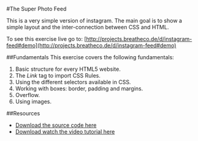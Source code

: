 #The Super Photo Feed

This is a very simple version of instagram. The main goal is to show a simple layout and the inter-connection between CSS and HTML.

To see this exercise live go to: [http://projects.breatheco.de/d/instagram-feed#demo](http://projects.breatheco.de/d/instagram-feed#demo)

##Fundamentals
This exercise covers the following fundamentals:
1. Basic structure for every HTML5 website.
2. The *Link* tag to import CSS Rules.
3. Using the different selectors available in CSS.
4. Working with boxes: border, padding and margins.
5. Overflow.
6. Using images.

##Resources
- [Download the source code here](http://projects.breatheco.de/d/instagram-feed#source)
- [Download watch the video tutorial here](http://projects.breatheco.de/d/instagram-feed#video)
